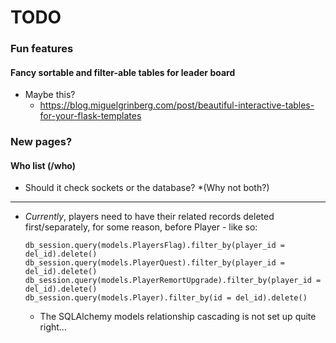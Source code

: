 # TODO

### Fun features

#### Fancy sortable and filter-able tables for leader board
-  Maybe this?
    * https://blog.miguelgrinberg.com/post/beautiful-interactive-tables-for-your-flask-templates

### New pages?

#### Who list (/who)
- Should it check sockets or the database?
    *(Why not both?)

---

- _Currently_, players need to have their related records deleted first/separately, for some reason, before Player - like so:
    ```
    db_session.query(models.PlayersFlag).filter_by(player_id = del_id).delete()
    db_session.query(models.PlayerQuest).filter_by(player_id = del_id).delete()
    db_session.query(models.PlayerRemortUpgrade).filter_by(player_id = del_id).delete()
    db_session.query(models.Player).filter_by(id = del_id).delete()
    ```
    * The SQLAlchemy models relationship cascading is not set up quite right...

